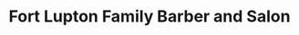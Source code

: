 ---
title: "Fort Lupton Family Barber and Salon"
url: /fort-lupton/fort-lupton-family-barber-and-salon/
shop: hairdresser
---
